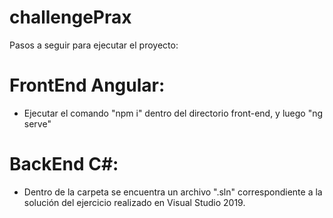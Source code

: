 # challengePrax

Pasos a seguir para ejecutar el proyecto:

# FrontEnd Angular:
  - Ejecutar el comando "npm i" dentro del directorio front-end, y luego "ng serve"


# BackEnd C#:
  - Dentro de la carpeta se encuentra un archivo ".sln" correspondiente a la solución del ejercicio realizado en Visual Studio 2019.

